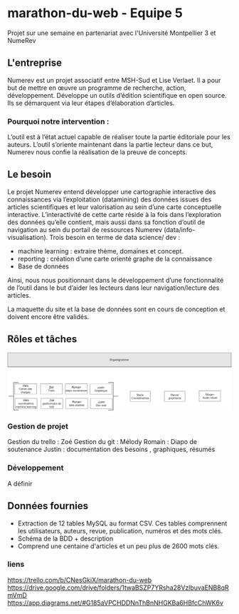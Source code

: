 # marathon-du-web - Equipe 5
Projet sur une semaine en partenariat avec l'Université Montpellier 3 et NumeRev


## L'entreprise
Numerev est un projet associatif entre MSH-Sud et Lise Verlaet.
Il a pour but de mettre en œuvre un programme de recherche, action, développement. 
Développe un outils d’édition scientifique en open source.
Ils se démarquent via leur étapes d’élaboration d’articles.

### Pourquoi notre intervention :
L’outil est à l’état actuel capable de réaliser toute la partie éditoriale pour les auteurs.
L’outil s’oriente maintenant dans la partie lecteur dans ce but, Numerev nous confie la réalisation de la
preuve de concepts.

## Le besoin

Le projet Numerev entend développer une cartographie interactive des connaissances via l’exploitation
(datamining) des données issues des articles scientifiques et leur valorisation au sein d’une carte
conceptuelle interactive. L’interactivité de cette carte réside à la fois dans l’exploration des données
qu’elle contient, mais aussi dans sa fonction d’outil de navigation au sein du portail de ressources
Numerev (data/info-visualisation). Trois besoin en terme de data science/ dev :
- machine learning : extraire thème, domaines et concept.
- reporting : création d’une carte orienté graphe de la connaissance
- Base de données
  
Ainsi, nous nous positionnant dans le développement d’une fonctionnalité de l’outil dans le but d’aider les
lecteurs dans leur navigation/lecture des articles.
  
La maquette du site et la base de données sont en cours de conception et doivent encore être validés. 

## Rôles et tâches

![alt text](./organigrame.png)
### Gestion de projet
Gestion du trello : Zoé
Gestion du git : Mélody
Romain : Diapo de soutenance
Justin : documentation des besoins , graphiques, résumés 
### Développement
A définir

## Données fournies
- Extraction de 12 tables MySQL au format CSV. Ces tables comprennent les utilisateurs, auteurs, revue, publication, numéros et des mots clés.
- Schéma de la BDD + description
- Comprend une centaine d'articles et un peu plus de 2600 mots clés.

### liens 
https://trello.com/b/CNesGkiX/marathon-du-web
https://drive.google.com/drive/folders/1twaBSZP7YRsha28VzlbuvaENB8qRmVmD
https://app.diagrams.net/#G185aVPCHDDNnThBnNHGKBa6HBfcChWK6v
